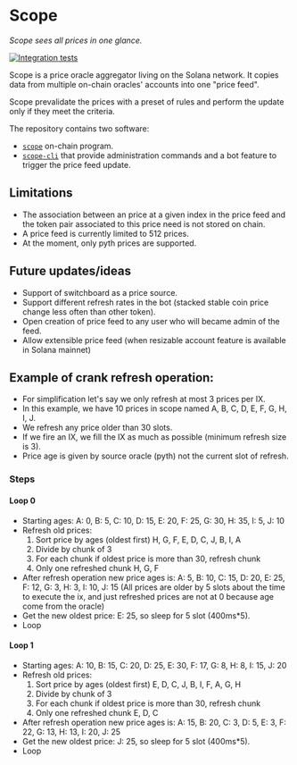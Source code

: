 # Scope

*Scope sees all prices in one glance.*

[![Integration tests](https://github.com/hubbleprotocol/scope/actions/workflows/ts-integration.yaml/badge.svg)](https://github.com/hubbleprotocol/scope/actions/workflows/ts-integration.yaml)

Scope is a price oracle aggregator living on the Solana network. It copies data from multiple on-chain oracles' accounts into one "price feed".

Scope prevalidate the prices with a preset of rules and perform the update only if they meet the criteria.

The repository contains two software:
- [`scope`](./programs/scope/) on-chain program.
- [`scope-cli`](./off_chain/scope-cli/) that provide administration commands and a bot feature to trigger the price feed update.

## Limitations

- The association between an price at a given index in the price feed and the token pair associated to this price need is not stored on chain.
- A price feed is currently limited to 512 prices.
- At the moment, only pyth prices are supported.

## Future updates/ideas

- Support of switchboard as a price source.
- Support different refresh rates in the bot (stacked stable coin price change less often than other token).
- Open creation of price feed to any user who will became admin of the feed.
- Allow extensible price feed (when resizable account feature is available in Solana mainnet)

## Example of crank refresh operation: 

- For simplification let's say we only refresh at most 3 prices per IX.
- In this example, we have 10 prices in scope named A, B, C, D, E, F, G, H, I, J.
- We refresh any price older than 30 slots.
- If we fire an IX, we fill the IX as much as possible (minimum refresh size is 3).
- Price age is given by source oracle (pyth) not the current slot of refresh.

### Steps

#### Loop 0

- Starting ages: A: 0, B: 5, C: 10, D: 15, E: 20, F: 25, G: 30, H: 35, I: 5, J: 10
- Refresh old prices:
  1. Sort price by ages (oldest first) H, G, F, E, D, C, J, B, I, A
  2. Divide by chunk of 3
  3. For each chunk if oldest price is more than 30, refresh chunk
  4. Only one refreshed chunk H, G, F
- After refresh operation new price ages is: A: 5, B: 10, C: 15, D: 20, E: 25, F: 12, G: 3, H: 3, I: 10, J: 15 (All prices are older by 5 slots about the time to execute the ix, and just refreshed prices are not at 0 because age come from the oracle)
- Get the new oldest price: E: 25, so sleep for 5 slot (400ms*5).
- Loop

#### Loop 1

- Starting ages: A: 10, B: 15, C: 20, D: 25, E: 30, F: 17, G: 8, H: 8, I: 15, J: 20
- Refresh old prices:
  1. Sort price by ages (oldest first) E, D, C, J, B, I, F, A, G, H
  2. Divide by chunk of 3
  3. For each chunk if oldest price is more than 30, refresh chunk
  4. Only one refreshed chunk E, D, C
- After refresh operation new price ages is: A: 15, B: 20, C: 3, D: 5, E: 3, F: 22, G: 13, H: 13, I: 20, J: 25
- Get the new oldest price: J: 25, so sleep for 5 slot (400ms*5).
- Loop